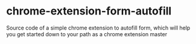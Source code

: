 # chrome-extension-form-autofill
Source code of a simple chrome extension to autofill form, which will help you get started down to your path as a chrome extension master
